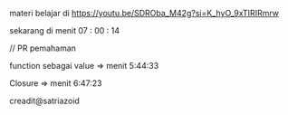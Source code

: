 materi belajar di 
https://youtu.be/SDROba_M42g?si=K_hyO_9xTIRIRmrw

sekarang di menit 07 : 00 : 14

// PR pemahaman

function sebagai value => menit 5:44:33

Closure => menit 6:47:23

creadit@satriazoid